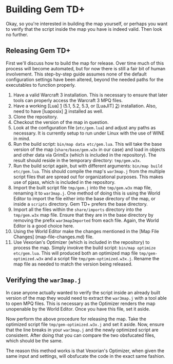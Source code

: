 # Building Gem TD+

Okay, so you're interested in building the map yourself, or perhaps you want
to verify that the script inside the map you have is indeed valid. Then look
no further.

## Releasing Gem TD+

First we'll discuss how to build the map for release. Over time much of this
process will become automated, but for now there is still a fair bit of human
involvement. This step-by-step guide assumes none of the default
configuration settings have been altered, beyond the needed paths for the
executables to function properly. 

01. Have a valid Warcraft 3 installation. This is necessary to ensure that
    later tools can properly access the Warcraft 3 MPQ files.
02. Have a working [Lua] [1] (5.1, 5.2, 5.3, or [LuaJIT] [2]) installation.
    Also, need to have [luaposix] [3] installed as well.
03. Clone the repository.
04. Checkout the version of the map in question.
05. Look at the configuration file (`etc/gem.lua`) and adjust any paths as
    necessary. It is currently setup to run under Linux with the use of
    WINE in mind.
06. Run the build script: `bin/map data etc/gem.lua`. This will take the base
    version of the map (`share/base/gem.w3x` in our case) and load in objects
    and other data via GrimEx (which is included in the repository). The
    result should reside in the temporary directory: `tmp/gem.w3x`.
07. Run the build script again, but with different arguments: `bin/map build
    etc/gem.lua`. This should compile the map's `war3map.j` from the multiple
    script files that are spread out for organizational purposes. This makes
    use of pjass, which is included in the repository.
08. Import the built script file `tmp/gem.j` into the `tmp/gem.w3x` map
    file, renaming it to `war3map.j`. One method of doing this is using the
    World Editor to import the file either into the base directory of the map,
    or inside a `scripts` directory. Gem TD+ prefers the base directory.
09. Import all the files within the `share/imports` directory into the
    `tmp/gem.w3x` map file. Ensure that they are in the base directory by
    removing the prefix `war3mapImported` from each file. Again, the World
    Editor is a good choice here.
10. Using the World Editor make the changes mentioned in the [Map File
    Changes] (map-file-changes.md) file. 
11. Use Vexorian's Optimizer (which is included in the repository) to process
    the map. Simply invokve the build script: `bin/map optimize etc/gem.lua`.
    This will produced both an optimized map file `tmp/gem-optimized.w3x` and
    a script file `tmp/gem-optimized.w3x.j`. Rename the map file as needed to
    match the version being released.

## Verifying the `war3map.j`

In case anyone actually wanted to verify the script inside an already built
version of the map they would need to extract the `war3map.j` with a tool able
to open MPQ files. This is necessary as the Optimizer renders the map
unopenable by the World Editor. Once you have this file, set it aside.

Now perform the above procedure for releasing the map. Take the optimized script file `tmp/gem-optimized.w3x.j` and set it aside. Now, ensure that the line breaks in your `war3map.j` and the newly optimized script are consistent.
After doing that you can compare the two obsfucated files, which should be the
same.

The reason this method works is that Vexorian's Optimizer, when given the same
input and settings, will obsfucate the code in the exact same fashion.

[1]: https://www.lua.org
[2]: http://luajit.org
[3]: https://github.com/luaposix/luaposix
